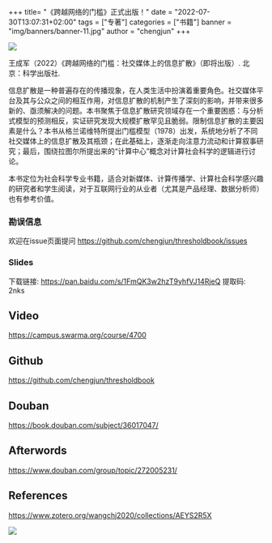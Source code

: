 +++
title= "《跨越网络的门槛》正式出版！"
date = "2022-07-30T13:07:31+02:00"
tags = ["专著"]
categories = ["书籍"]
banner = "img/banners/banner-11.jpg"
author = "chengjun"
+++

![](https://user-images.githubusercontent.com/543384/182100753-38f36b90-8ec8-40b8-9b42-07adbe382ab8.png)



王成军（2022）《跨越网络的门槛：社交媒体上的信息扩散》（即将出版）. 北京：科学出版社.

信息扩散是一种普遍存在的传播现象，在人类生活中扮演着重要角色。社交媒体平台及其与公众之间的相互作用，对信息扩散的机制产生了深刻的影响，并带来很多新的、亟须解决的问题。本书聚焦于信息扩散研究领域存在一个重要困惑：与分析式模型的预测相反，实证研究发现大规模扩散罕见且脆弱。限制信息扩散的主要因素是什么？本书从格兰诺维特所提出门槛模型（1978）出发，系统地分析了不同社交媒体上的信息扩散及其瓶颈；在此基础上，逐渐走向注意力流动和计算叙事研究；最后，围绕拉图尔所提出来的“计算中心”概念对计算社会科学的逻辑进行讨论。

本书定位为社会科学专业书籍，适合对新媒体、计算传播学、计算社会科学感兴趣的研究者和学生阅读，对于互联网行业的从业者（尤其是产品经理、数据分析师）也有参考价值。

### 勘误信息
欢迎在issue页面提问 https://github.com/chengjun/thresholdbook/issues


### Slides
下载链接: https://pan.baidu.com/s/1FmQK3w2hzT9yhfVJ14RjeQ 提取码: 2nks

## Video
https://campus.swarma.org/course/4700

## Github
https://github.com/chengjun/thresholdbook

## Douban

https://book.douban.com/subject/36017047/

## Afterwords

https://www.douban.com/group/topic/272005231/

## References
https://www.zotero.org/wangchj2020/collections/AEYS2R5X

![](https://user-images.githubusercontent.com/543384/178952701-6e595809-3059-41d4-9d88-356a9b339445.png)
